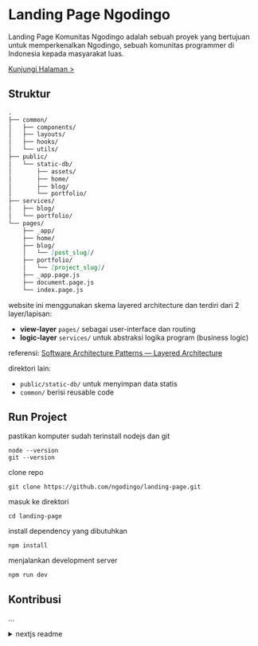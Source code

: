 # Landing Page Ngodingo

Landing Page Komunitas Ngodingo adalah sebuah proyek yang bertujuan untuk memperkenalkan Ngodingo, sebuah komunitas programmer di Indonesia kepada masyarakat luas.

[Kunjungi Halaman >](https://ngodingo-landing-page.vercel.app/)

## Struktur
```md
.
├── common/
│   ├── components/
│   ├── layouts/
│   ├── hooks/
│   └── utils/
├── public/
│   └── static-db/
│       ├── assets/
│       ├── home/
│       ├── blog/
│       └── portfolio/
├── services/
│   ├── blog/
│   └── portfolio/
└── pages/
    ├── _app/
    ├── home/
    ├── blog/
    │   └── [post_slug]/
    ├── portfolio/
    │   └── [project_slug]/
    ├── _app.page.js
    ├── document.page.js
    └── index.page.js
```
website ini menggunakan skema layered architecture dan terdiri dari 2 layer/lapisan:
- **view-layer** `pages/` sebagai user-interface dan routing
- **logic-layer** `services/` untuk abstraksi logika program (business logic)

referensi: [Software Architecture Patterns — Layered Architecture](https://priyalwalpita.medium.com/software-architecture-patterns-layered-architecture-a3b89b71a057)

direktori lain:
- `public/static-db/` untuk menyimpan data statis
- `common/` berisi reusable code

## Run Project
pastikan komputer sudah terinstall nodejs dan git
```
node --version
git --version
```
clone repo
```
git clone https://github.com/ngodingo/landing-page.git
```
masuk ke direktori
```
cd landing-page
```
install dependency yang dibutuhkan
```
npm install
```
menjalankan development server
```
npm run dev
```

## Kontribusi

...



<details>
  <summary>nextjs readme</summary>
  
  This is a [Next.js](https://nextjs.org/) project bootstrapped with [`create-next-app`](https://github.com/vercel/next.js/tree/canary/packages/create-next-app).

  ## Getting Started

  First, run the development server:

  ```bash
  npm run dev
  # or
  yarn dev
  ```

  Open [http://localhost:3000](http://localhost:3000) with your browser to see the result.

  You can start editing the page by modifying `pages/index.js`. The page auto-updates as you edit the file.

  [API routes](https://nextjs.org/docs/api-routes/introduction) can be accessed on [http://localhost:3000/api/hello](http://localhost:3000/api/hello). This endpoint can be edited in `pages/api/hello.js`.

  The `pages/api` directory is mapped to `/api/*`. Files in this directory are treated as [API routes](https://nextjs.org/docs/api-routes/introduction) instead of React pages.

  This project uses [`next/font`](https://nextjs.org/docs/basic-features/font-optimization) to automatically optimize and load Inter, a custom Google Font.

  ## Learn More

  To learn more about Next.js, take a look at the following resources:

  - [Next.js Documentation](https://nextjs.org/docs) - learn about Next.js features and API.
  - [Learn Next.js](https://nextjs.org/learn) - an interactive Next.js tutorial.

  You can check out [the Next.js GitHub repository](https://github.com/vercel/next.js/) - your feedback and contributions are welcome!

  ## Deploy on Vercel

  The easiest way to deploy your Next.js app is to use the [Vercel Platform](https://vercel.com/new?utm_medium=default-template&filter=next.js&utm_source=create-next-app&utm_campaign=create-next-app-readme) from the creators of Next.js.

  Check out our [Next.js deployment documentation](https://nextjs.org/docs/deployment) for more details.

</details>
